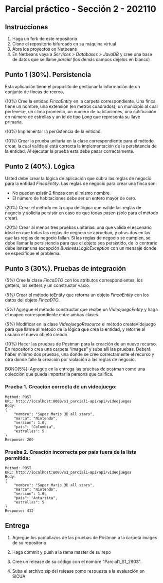 # Parcial práctico - Sección 2 - 202110

## Instrucciones

1. Haga un fork de este repositorio
2. Clone el repositorio bifurcado en su máquina virtual
3. Abra los proyectos en Netbeans
4. En Netbeans vaya a _Services > Databases > JavaDB_ y cree una base de datos que se llame _parcial_ (los demás campos déjelos en blanco)

## Punto 1 (30%). Persistencia

Esta aplicación tiene el propósito de gestionar la información de un conjunto de fincas de recreo.

(10%) Cree la entidad _FincaEntity_ en la carpeta correspondiente. Una finca tiene un nombre, una extensión (en metros cuadrados), un municipio al cual pertenece, un clima promedio, un numero de habitaciones, una calificación en número de estrellas y un id de tipo _Long_ que representa su llave primaria.
 
(10%) Implementar la persistencia de la entidad.
 
(10%) Crear la prueba unitaria en la clase correspondiente para el método crear, la cual valida si está correcta la implementación de la persistencia de la entidad. Al ejecutar la prueba esta debe pasar correctamente.

## Punto 2 (40%). Lógica

Usted debe crear la lógica de aplicación que cubra las reglas de negocio para la entidad _FincaEntity_. Las reglas de negocio para crear una finca son:

* No pueden existir 2 fincas con el mismo nombre.
* El número de habitaciones debe ser un entero mayor de cero.

(20%) Crear el método en la capa de lógica que valide las reglas de negocio y solicita persistir en caso de que todas pasen (sólo para el método crear).

(20%) Crear al menos tres pruebas unitarias: una que valida el escenario ideal en que todas las reglas de negocio se aprueban, y otras dos en las que las reglas de negocio fallan. Si las reglas de negocio se cumplen, se debe llamar la persistencia para que el objeto sea persistido, de lo contrario debe lanzar una excepción _BusinessLogicException_ con un mensaje donde se especifique el problema.

## Punto 3 (30%). Pruebas de integración

(5%) Cree la clase _FincaDTO_ con los atributos correspondientes, los getters, los setters y un constructor vacío.
 
(5%) Crear el método toEntity que retorna un objeto _FincaEntity_ con los datos del objeto _FincaDTO_.
 
(5%) Agregue el método constructor que recibe un _VideojuegoEntity_ y haga el mapeo correspondiente entre ambas clases.
 
(5%) Modificar en la clase _VideojuegoResource_ el método createVidejuego para que llame al método de la lógica que crea la entidad, y retorne al usuario el nuevo objeto creado.

(10%) Hacer las pruebas de Postman para la creación de un nuevo recurso. En repositorio cree una carpeta “images” y suba allí las pruebas. Deberá haber mínimo dos pruebas, una donde se cree correctamente el recurso y otra donde falle la creación por violación a las reglas de negocio. 

BONO(5%): Agregue en la entrega las pruebas de postman como una colección que pueda importar la persona que califica.

### Prueba 1. Creación correcta de un videojuego:

```
Method: POST
URL: http://localhost:8080/s1_parcial1-api/api/videojuegos
Body:
{
    "nombre": "Super Mario 3D all stars",
    "marca": "Nintendo",
    "version": 1.0,
    "pais": "Colombia",
    "estrellas": 5
}
Response: 200
```

### Prueba 2. Creación incorrecta por país fuera de la lista permitida:

```
Method: POST
URL: http://localhost:8080/s1_parcial1-api/api/videojuegos
Body:
{
    "nombre": "Super Mario 3D all stars",
    "marca": "Nintendo",
    "version": 1.0,
    "pais": "Antartica",
    "estrellas": 5
}
Response: 412
```

## Entrega

1. Agregue los pantallazos de las pruebas de Postman a la carpeta images de su repositorio

2. Haga commit y push a la rama master de su repo

3. Cree un release de su código con el nombre "Parcial1_S1_2603". 

4. Suba el archivo zip del release como respuesta a la evaluación en SICUA
